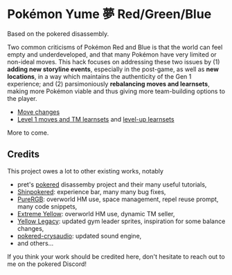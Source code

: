 # Pokémon Yume 夢 Red/Green/Blue

Based on the pokered disassembly.

Two common criticisms of Pokémon Red and Blue is that the world can feel empty and underdeveloped, and that many Pokémon have very limited or non-ideal moves.
This hack focuses on addressing these two issues by (1) **adding new storyline events**, especially in the post-game, as well as **new locations**, in a way which maintains the authenticity of the Gen 1 experience; and (2) parsimoniously **rebalancing moves and learnsets**, making more Pokémon viable and thus giving more team-building options to the player.

- [Move changes](docs/move_changes.md)
- [Level 1 moves and TM learnsets](data/pokemon/base_stats) and [level-up learnsets](data/pokemon/evos_moves.asm)

More to come.


## Credits

This project owes a lot to other existing works, notably

- pret's [pokered](https://github.com/pret/pokered) disassemby project and their many useful tutorials,
- [Shinpokered](https://github.com/jojobear13/shinpokered): experience bar, many many bug fixes,
- [PureRGB](https://github.com/Vortyne/pureRGB): overworld HM use, space management, repel reuse prompt, many code snippets,
- [Extreme Yellow](https://github.com/RainbowMetalPigeon/ExtremeYellow): overworld HM use, dynamic TM seller,
- [Yellow Legacy](https://github.com/cRz-Shadows/Pokemon_Yellow_Legacy): updated gym leader sprites, inspiration for some balance changes,
- [pokered-crysaudio](https://github.com/dannye/pokered-crysaudio/tree/1edc6019fb8630bccd94f0b0e7dd4082cf7f4245): updated sound engine,
- and others...

If you think your work should be credited here, don't hesitate to reach out to me on the pokered Discord!
